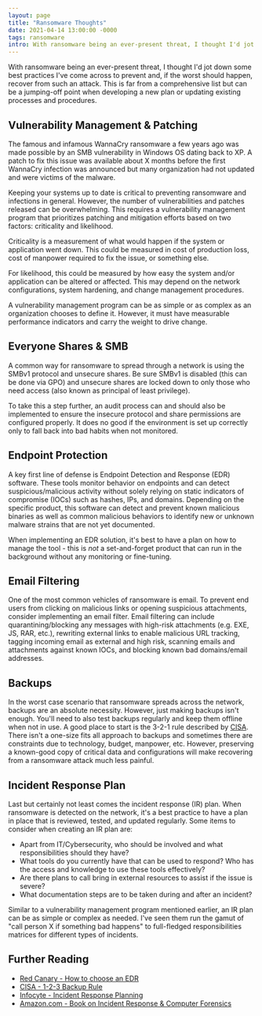 ```yaml
---
layout: page
title: "Ransomware Thoughts"
date: 2021-04-14 13:00:00 -0000
tags: ransomware
intro: With ransomware being an ever-present threat, I thought I'd jot down some best practices I've come across to prevent and, if the worst should happen, recover from such an attack. This is far from a comprehensive list but can be a jumping-off point when developing a new plan or updating existing processes and procedures.
---
```

With ransomware being an ever-present threat, I thought I'd jot down some best practices I've come across to prevent and, if the worst should happen, recover from such an attack. This is far from a comprehensive list but can be a jumping-off point when developing a new plan or updating existing processes and procedures.

## Vulnerability Management & Patching

The famous and infamous WannaCry ransomware a few years ago was made possible by an SMB vulnerability in Windows OS dating back to XP. A patch to fix this issue was available about X months before the first WannaCry infection was announced but many organization had not updated and were victims of the malware.

Keeping your systems up to date is critical to preventing ransomware and infections in general. However, the number of vulnerabilities and patches released can be overwhelming. This requires a vulnerability management program that prioritizes patching and mitigation efforts based on two factors: criticality and likelihood.

Criticality is a measurement of what would happen if the system or application went down. This could be measured in cost of production loss, cost of manpower required to fix the issue, or something else.

For likelihood, this could be measured by how easy the system and/or application can be altered or affected. This may depend on the network configurations, system hardening, and change management procedures.

A vulnerability management program can be as simple or as complex as an organization chooses to define it. However, it must have measurable performance indicators and carry the weight to drive change.

## Everyone Shares & SMB

A common way for ransomware to spread through a network is using the SMBv1 protocol and unsecure shares. Be sure SMBv1 is disabled (this can be done via GPO) and unsecure shares are locked down to only those who need access (also known as principal of least privilege).

To take this a step further, an audit process can and should also be implemented to ensure the insecure protocol and share permissions are configured properly. It does no good if the environment is set up correctly only to fall back into bad habits when not monitored.

## Endpoint Protection

A key first line of defense is Endpoint Detection and Response (EDR) software. These tools monitor behavior on endpoints and can detect suspicious/malicious activity without solely relying on static indicators of compromise (IOCs) such as hashes, IPs, and domains. Depending on the specific product, this software can detect and prevent known malicious binaries as well as common malicious behaviors to identify new or unknown malware strains that are not yet documented.

When implementing an EDR solution, it's best to have a plan on how to manage the tool - this is _not_ a set-and-forget product that can run in the background without any monitoring or fine-tuning.

## Email Filtering

One of the most common vehicles of ransomware is email. To prevent end users from clicking on malicious links or opening suspicious attachments, consider implementing an email filter. Email filtering can include quarantining/blocking any messages with high-risk attachments (e.g. EXE, JS, RAR, etc.), rewriting external links to enable malicious URL tracking, tagging incoming email as external and high risk, scanning emails and attachments against known IOCs, and blocking known bad domains/email addresses.

## Backups

In the worst case scenario that ransomware spreads across the network, backups are an absolute necessity. However, just making backups isn't enough. You'll need to also test backups regularly and keep them offline when not in use. A good place to start is the 3-2-1 rule described by [CISA](https://us-cert.cisa.gov/sites/default/files/publications/data_backup_options.pdf). There isn't a one-size fits all approach to backups and sometimes there are constraints due to technology, budget, manpower, etc. However, preserving a known-good copy of critical data and configurations will make recovering from a ransomware attack much less painful.

## Incident Response Plan

Last but certainly not least comes the incident response (IR) plan. When ransomware is detected on the network, it's a best practice to have a plan in place that is reviewed, tested, and updated regularly. Some items to consider when creating an IR plan are:

* Apart from IT/Cybersecurity, who should be involved and what responsibilities should they have?
* What tools do you currently have that can be used to respond? Who has the access and knowledge to use these tools effectively?
* Are there plans to call bring in external resources to assist if the issue is severe?
* What documentation steps are to be taken during and after an incident?

Similar to a vulnerability management program mentioned earlier, an IR plan can be as simple or complex as needed. I've seen them run the gamut of "call person X if something bad happens" to full-fledged responsibilities matrices for different types of incidents.

## Further Reading
* [Red Canary - How to choose an EDR](https://redcanary.com/blog/evaluating-edr-security-products/)
* [CISA - 1-2-3 Backup Rule](https://us-cert.cisa.gov/sites/default/files/publications/data_backup_options.pdf)
* [Infocyte - Incident Response Planning](https://www.infocyte.com/blog/2019/11/07/incident-response-planning-a-checklist-for-building-your-cyber-security-incident-response-plan/)
* [Amazon.com - Book on Incident Response & Computer Forensics](https://www.amazon.com/Incident-Response-Computer-Forensics-Third/dp/0071798684/ref=asc_df_0071798684/?tag=hyprod-20&linkCode=df0&hvadid=312091457223&hvpos=&hvnetw=g&hvrand=8943101042194686727&hvpone=&hvptwo=&hvqmt=&hvdev=c&hvdvcmdl=&hvlocint=&hvlocphy=9023473&hvtargid=pla-464897074962&psc=1&tag=&ref=&adgrpid=62820903995&hvpone=&hvptwo=&hvadid=312091457223&hvpos=&hvnetw=g&hvrand=8943101042194686727&hvqmt=&hvdev=c&hvdvcmdl=&hvlocint=&hvlocphy=9023473&hvtargid=pla-464897074962)
